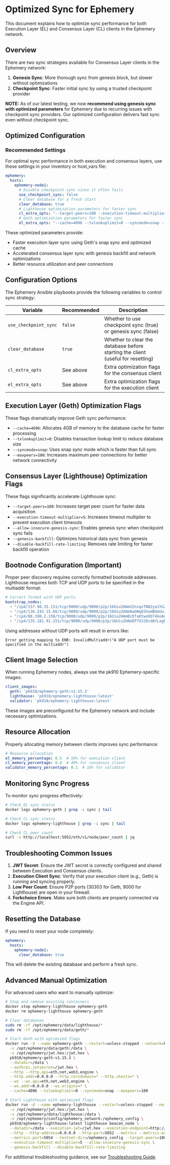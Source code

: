 # Optimized Sync for Ephemery

This document explains how to optimize sync performance for both Execution Layer (EL) and Consensus Layer (CL) clients in the Ephemery network.

## Overview

There are two sync strategies available for Consensus Layer clients in the Ephemery network:

1. **Genesis Sync**: More thorough sync from genesis block, but slower without optimizations
2. **Checkpoint Sync**: Faster initial sync by using a trusted checkpoint provider

**NOTE:** As of our latest testing, we now **recommend using genesis sync with optimized parameters** for Ephemery due to recurring issues with checkpoint sync providers. Our optimized configuration delivers fast sync even without checkpoint sync.

## Optimized Configuration

### Recommended Settings

For optimal sync performance in both execution and consensus layers, use these settings in your inventory or host_vars file:

```yaml
ephemery:
  hosts:
    ephemery-node1:
      # Disable checkpoint sync since it often fails
      use_checkpoint_sync: false
      # Clear database for a fresh start
      clear_database: true
      # Lighthouse optimization parameters for faster sync
      cl_extra_opts: "--target-peers=100 --execution-timeout-multiplier=5 --allow-insecure-genesis-sync --genesis-backfill --disable-backfill-rate-limiting"
      # Geth optimization parameters for faster sync
      el_extra_opts: "--cache=4096 --txlookuplimit=0 --syncmode=snap --maxpeers=100"
```

These optimized parameters provide:
- Faster execution layer sync using Geth's snap sync and optimized cache
- Accelerated consensus layer sync with genesis backfill and network optimizations
- Better resource utilization and peer connections

## Configuration Options

The Ephemery Ansible playbooks provide the following variables to control sync strategy:

| Variable | Recommended | Description |
|----------|-------------|-------------|
| `use_checkpoint_sync` | `false` | Whether to use checkpoint sync (true) or genesis sync (false) |
| `clear_database` | `true` | Whether to clear the database before starting the client (useful for resetting) |
| `cl_extra_opts` | See above | Extra optimization flags for the consensus client |
| `el_extra_opts` | See above | Extra optimization flags for the execution client |

## Execution Layer (Geth) Optimization Flags

These flags dramatically improve Geth sync performance:

- `--cache=4096`: Allocates 4GB of memory to the database cache for faster processing
- `--txlookuplimit=0`: Disables transaction lookup limit to reduce database size
- `--syncmode=snap`: Uses snap sync mode which is faster than full sync
- `--maxpeers=100`: Increases maximum peer connections for better network connectivity

## Consensus Layer (Lighthouse) Optimization Flags

These flags significantly accelerate Lighthouse sync:

- `--target-peers=100`: Increases target peer count for faster data acquisition
- `--execution-timeout-multiplier=5`: Increases timeout multiplier to prevent execution client timeouts
- `--allow-insecure-genesis-sync`: Enables genesis sync when checkpoint sync fails
- `--genesis-backfill`: Optimizes historical data sync from genesis
- `--disable-backfill-rate-limiting`: Removes rate limiting for faster backfill operation

## Bootnode Configuration (Important)

Proper peer discovery requires correctly formatted bootnode addresses. Lighthouse requires both TCP and UDP ports to be specified in the multiaddr format:

```yaml
# Correct format with UDP ports
bootstrap_nodes:
  - "/ip4/157.90.35.151/tcp/9000/udp/9000/p2p/16Uiu2HAmVZnsqvTNQ2ya1YG2qi6DQchqX57jF9zN2CukZnQY84wJ"
  - "/ip4/136.243.15.66/tcp/9000/udp/9000/p2p/16Uiu2HAmAwGWqGShumBQeUuivDyRMmCZjvbZsQwcEWYYLDVKvFjG"
  - "/ip4/88.198.2.150/tcp/9000/udp/9000/p2p/16Uiu2HAm8cEfaKtweXbT4koAuifKKJPm8q7TdpaVfWk9j5E5L2m3"
  - "/ip4/135.181.91.151/tcp/9000/udp/9000/p2p/16Uiu2HAmEP7X3JDcdAYLagNQxpJ24n3HDwLGxVVsWyv2aUHrXA5b"
```

Using addresses without UDP ports will result in errors like:
```
Error getting mapping to ENR: InvalidMultiaddr("A UDP port must be specified in the multiaddr")
```

## Client Image Selection

When running Ephemery nodes, always use the pk910 Ephemery-specific images:

```yaml
client_images:
  geth: 'pk910/ephemery-geth:v1.15.3'
  lighthouse: 'pk910/ephemery-lighthouse:latest'
  validator: 'pk910/ephemery-lighthouse:latest'
```

These images are preconfigured for the Ephemery network and include necessary optimizations.

## Resource Allocation

Properly allocating memory between clients improves sync performance:

```yaml
# Resource allocation
el_memory_percentage: 0.5  # 50% for execution client
cl_memory_percentage: 0.4  # 40% for consensus client
validator_memory_percentage: 0.1  # 10% for validator
```

## Monitoring Sync Progress

To monitor sync progress effectively:

```bash
# Check EL sync status
docker logs ephemery-geth | grep -i sync | tail

# Check CL sync status
docker logs ephemery-lighthouse | grep -i sync | tail

# Check CL peer count
curl -s http://localhost:5052/eth/v1/node/peer_count | jq
```

## Troubleshooting Common Issues

1. **JWT Secret**: Ensure the JWT secret is correctly configured and shared between Execution and Consensus clients.
2. **Execution Client Sync**: Verify that your execution client (e.g., Geth) is running and syncing properly.
3. **Low Peer Count**: Ensure P2P ports (30303 for Geth, 9000 for Lighthouse) are open in your firewall.
4. **Forkchoice Errors**: Make sure both clients are properly connected via the Engine API.

## Resetting the Database

If you need to reset your node completely:

```yaml
ephemery:
  hosts:
    ephemery-node1:
      clear_database: true
```

This will delete the existing database and perform a fresh sync.

## Advanced Manual Optimization

For advanced users who want to manually optimize:

```bash
# Stop and remove existing containers
docker stop ephemery-lighthouse ephemery-geth
docker rm ephemery-lighthouse ephemery-geth

# Clear databases
sudo rm -rf /opt/ephemery/data/lighthouse/*
sudo rm -rf /opt/ephemery/data/geth/*

# Start Geth with optimized flags
docker run -d --name ephemery-geth --restart=unless-stopped --network=host \
  -v /opt/ephemery/data/geth:/data \
  -v /opt/ephemery/jwt.hex:/jwt.hex \
  pk910/ephemery-geth:v1.15.3 \
  --datadir=/data \
  --authrpc.jwtsecret=/jwt.hex \
  --http --http.api=eth,net,web3,engine \
  --http.addr=0.0.0.0 --http.corsdomain=* --http.vhosts=* \
  --ws --ws.api=eth,net,web3,engine \
  --ws.addr=0.0.0.0 --ws.origins=* \
  --cache=4096 --txlookuplimit=0 --syncmode=snap --maxpeers=100

# Start Lighthouse with optimized flags
docker run -d --name ephemery-lighthouse --restart=unless-stopped --network=host \
  -v /opt/ephemery/jwt.hex:/jwt.hex \
  -v /opt/ephemery/data/lighthouse:/data \
  -v /opt/ephemery/config/ephemery_network:/ephemery_config \
  pk910/ephemery-lighthouse:latest lighthouse beacon_node \
  --datadir=/data --execution-jwt=/jwt.hex --execution-endpoint=http://127.0.0.1:8551 \
  --http --http-address=0.0.0.0 --http-port=5052 --metrics --metrics-address=0.0.0.0 \
  --metrics-port=5054 --testnet-dir=/ephemery_config --target-peers=100 \
  --execution-timeout-multiplier=5 --allow-insecure-genesis-sync \
  --genesis-backfill --disable-backfill-rate-limiting
```

For additional troubleshooting guidance, see our [Troubleshooting Guide](TROUBLESHOOTING.md).
